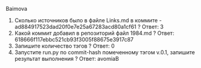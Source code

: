 ﻿Baimova
1. Сколько источников было в файле Links.md в коммите - ad884917523dad20f0e7e25a67283acd80a1cf61 ?
Ответ: 3
2. Какой коммит добавил в репозиторий файл 1984.md ?
Ответ: 618666f117ebbc521cb93f3005f88675e3917c87
3. Запишите количество тэгов ?
Ответ: 0
4. Запустите run.py по commit-hash помеченному тэгом v.0.1, запишите результат выполнения ?
Ответ: avomiaB